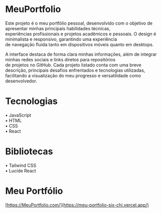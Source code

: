 # MeuPortfolio

Este projeto é o meu portfólio pessoal, desenvolvido com o objetivo de apresentar minhas principais habilidades técnicas,<br/>experiências profissionais e projetos acadêmicos e pessoais. O design é minimalista e responsivo, garantindo uma experiência<br/>de navegação fluida tanto em dispositivos móveis quanto em desktops.

A interface destaca de forma clara minhas informações, além de integrar minhas redes sociais e links diretos para repositórios<br/>de projetos no GitHub. Cada projeto listado conta com uma breve descrição, principais desafios enfrentados e tecnologias utilizadas,<br/>facilitando a visualização do meu progresso e versatilidade como desenvolvedor.

# Tecnologias
• JavaScript<br/>
• HTML<br/>
• CSS<br/>
• React<br/>

# Bibliotecas 
• Tailwind CSS<br/>
• Lucide React

# Meu Portfólio

[https://MeuPortfolio.com/](https://meu-portfolio-six-chi.vercel.app/)
